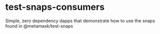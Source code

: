 # test-snaps-consumers
Simple, zero dependency dapps that demonstrate how to use the snaps found in @metamask/test-snaps
